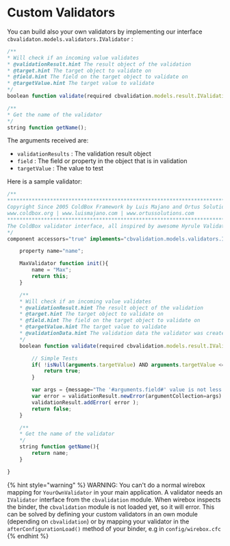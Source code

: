# Custom Validators

You can build also your own validators by implementing our interface `cbvalidaton.models.validators.IValidator` :

```javascript
/**
* Will check if an incoming value validates
* @validationResult.hint The result object of the validation
* @target.hint The target object to validate on
* @field.hint The field on the target object to validate on
* @targetValue.hint The target value to validate
*/
boolean function validate(required cbvalidation.models.result.IValidationResult validationResult, required any target, required string field, any targetValue, any validationData);

/**
* Get the name of the validator
*/
string function getName();
```

The arguments received are:

* `validationResults` : The validation result object
* `field` : The field or property in the object that is in validation
* `targetValue` : The value to test

Here is a sample validator:

```javascript
/**
********************************************************************************
Copyright Since 2005 ColdBox Framework by Luis Majano and Ortus Solutions, Corp
www.coldbox.org | www.luismajano.com | www.ortussolutions.com
********************************************************************************
The ColdBox validator interface, all inspired by awesome Hyrule Validation Framework by Dan Vega
*/
component accessors="true" implements="cbvalidation.models.validators.IValidator" singleton{

    property name="name";

    MaxValidator function init(){
        name = "Max";    
        return this;
    }

    /**
    * Will check if an incoming value validates
    * @validationResult.hint The result object of the validation
    * @target.hint The target object to validate on
    * @field.hint The field on the target object to validate on
    * @targetValue.hint The target value to validate
    * @validationData.hint The validation data the validator was created with
    */
    boolean function validate(required cbvalidation.models.result.IValidationResult validationResult, required any target, required string field, any targetValue, string validationData){

        // Simple Tests
        if( !isNull(arguments.targetValue) AND arguments.targetValue <= arguments.validationData ){
            return true;
        }

        var args = {message="The '#arguments.field#' value is not less than #arguments.validationData#",field=arguments.field,validationType=getName(),validationData=arguments.validationData};
        var error = validationResult.newError(argumentCollection=args).setErrorMetadata({max=arguments.validationData});
        validationResult.addError( error );
        return false;
    }

    /**
    * Get the name of the validator
    */
    string function getName(){
        return name;
    }

}
```

{% hint style="warning" %}
WARNING: You can't do a normal wirebox mapping for `YourOwnValidator` in your main application. A validator needs an `IValidator` interface from the `cbvalidation` module. When wirebox inspects the binder, the `cbvalidation` module is not loaded yet, so it will error. This can be solved by defining your custom validators in an own module \(depending on `cbvalidation`\) or by mapping your validator in the `afterConfigurationLoad()` method of your binder, e.g in `config/wirebox.cfc`
{% endhint %}

